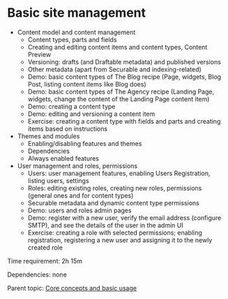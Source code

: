 # Basic site management



- Content model and content management
	- Content types, parts and fields
	- Creating and editing content items and content types, Content Preview
	- Versioning: drafts (and Draftable metadata) and published versions
    - Other metadata (apart from Securable and indexing-related)
	- Demo: basic content types of The Blog recipe (Page, widgets, Blog Post, listing content items like Blog does)
	- Demo: basic content types of The Agency recipe (Landing Page, widgets, change the content of the Landing Page content item)
	- Demo: creating a content type
	- Demo: editing and versioning a content item
	- Exercise: creating a content type with fields and parts and creating items based on instructions
- Themes and modules
	- Enabling/disabling features and themes
	- Dependencies
	- Always enabled features
- User management and roles, permissions
	- Users: user management features, enabling Users Registration, listing users, settings
	- Roles: editing existing roles, creating new roles, permissions (general ones and for content types)
    - Securable metadata and dynamic content type permissions
	- Demo: users and roles admin pages
    - Demo: register with a new user, verify the email address (configure SMTP), and see the details of the user in the admin UI
	- Exercise: creating a role with selected permissions; enabling registration, registering a new user and assigning it to the newly created role

Time requirement: 2h 15m

Dependencies: none

Parent topic: [Core concepts and basic usage](./)